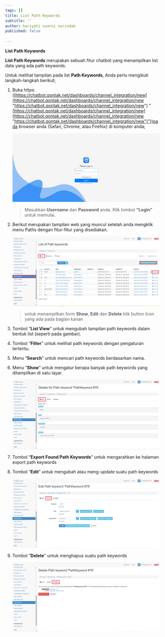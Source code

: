 ```yaml
---
tags: []
title: List Path Keywords
subtitle: ''
author: hariyati suarni nurindah
published: false

---
```

**List Path Keywords**

**List Path Keywords** merupakan sebuah fitur chatbot yang menampilkan list data yang ada path keywords.

Untuk melihat tampilan pada list **Path Keywords**, Anda perlu mengikuti langkah-langkah berikut;

1. Buka https: ([https://chatbot.qontak.net/dashboards/channel_integration/new](https://chatbot.qontak.net/dashboards/channel_integration/new "https://chatbot.qontak.net/dashboards/channel_integration/new") "[https://chatbot.qontak.net/dashboards/channel_integration/new](https://chatbot.qontak.net/dashboards/channel_integration/new "https://chatbot.qontak.net/dashboards/channel_integration/new")"))pada browser anda (Safari, Chrome, atau Firefox) di komputer anda;

   ![](/uploads/channell.PNG)

   > Masukkan **Username** dan **Password** anda. Klik tombol **“Login”** untuk memulai.
2. Berikut merupakan tampilan web yang muncul setelah anda mengklik menu Paths dengan fitur-fitur yang disediakan.

   ![](/uploads/pathkeywords1.PNG)

   > untuk menampilkan form **Show**, **Edit** dan **Delete** klik button Icon yang ada pada bagian kanan
3. Tombol “**List View**” untuk mengubah tampilan path keywords dalam bentuk list (seperti pada gambar).
4. Tombol “**Filter**” untuk melihat path keywords dengan pengaturan tertentu.
5. Menu “**Search**” untuk mencari path keywords berdasarkan nama.
6. Menu “**Show**” untuk mengatur berapa banyak path keywords yang ditampilkan di satu layar.

   ![](/uploads/pathkeywords2.PNG)
7. Tombol “**Export Found Path Keywords**” untuk mengarahkan ke halaman export path keywords
8. Tombol “**Edit**” untuk mengubah atau meng-update suatu path keywords

   ![](/uploads/pathkeywords3.PNG)
9. Tombol “**Delete**” untuk menghapus suatu path keywords

   ![](/uploads/pathkeywords4.PNG)